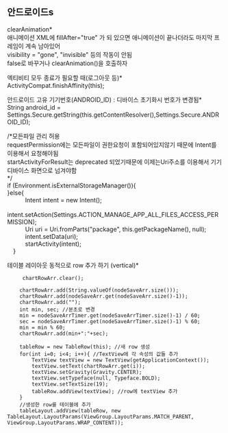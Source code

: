 ## 안드로이드s 

clearAnimation*  
애니메이션 XML에 fillAfter="true" 가 되 있으면 애니메이션이 끝나더라도 마지막 프레임이 계속 남아있어  
visibility = "gone", "invisible" 등의 작동이 안됨  
false로 바꾸거나 clearAnimation()을 호출하자  
  
  
엑티비티 모두 종료가 필요할 때(로그아웃 등)*   
ActivityCompat.finishAffinity(this);  

  
안드로이드 고유 기기번호(ANDROID_ID) : 디바이스 초기화시 번호가 변경됨*    
String android_id = Settings.Secure.getString(this.getContentResolver(),Settings.Secure.ANDROID_ID);    



  /*모든파일 관리 허용  
  requestPermission에는 모든파일이 권한요청이 포함되어있지않기 때문에 Intent를 이용해서 요청해야됨  
  startActivityForResult는 deprecated 되었기때문에 이제는Uri주소를 이용해서 기기 디바이스 화면으로 넘겨야함  
  */   
  if (Environment.isExternalStorageManager()){   
  }else{  
   Intent intent = new Intent();   
   intent.setAction(Settings.ACTION_MANAGE_APP_ALL_FILES_ACCESS_PERMISSION);  
   Uri uri = Uri.fromParts("package", this.getPackageName(), null);   
   intent.setData(uri);   
    startActivity(intent);  
  }  
     
     
 테이블 레이아웃 동적으로 row 추가 하기 (vertical)*  
 
         chartRowArr.clear(); 

        chartRowArr.add(String.valueOf(nodeSaveArr.size()));
        chartRowArr.add(nodeSaveArr.get(nodeSaveArr.size()-1));
        chartRowArr.add("");
        int min, sec; //분초로 변경
        min = nodeSaveArrTimer.get(nodeSaveArrTimer.size()-1) / 60;
        sec = nodeSaveArrTimer.get(nodeSaveArrTimer.size()-1) % 60;
        min = min % 60;
        chartRowArr.add(min+":"+sec);

        tableRow = new TableRow(this); //새 row 생성
        for(int i=0; i<4; i++){ //TextView에 각 속성의 값들 추가
            TextView textView = new TextView(getApplicationContext());
            textView.setText(chartRowArr.get(i));
            textView.setGravity(Gravity.CENTER);
            textView.setTypeface(null, Typeface.BOLD);
            textView.setTextSize(19);
            tableRow.addView(textView); //row에 textView 추가
        }
        //생성한 row를 테이블에 추가
        tableLayout.addView(tableRow, new TableLayout.LayoutParams(ViewGroup.LayoutParams.MATCH_PARENT, ViewGroup.LayoutParams.WRAP_CONTENT)); 

